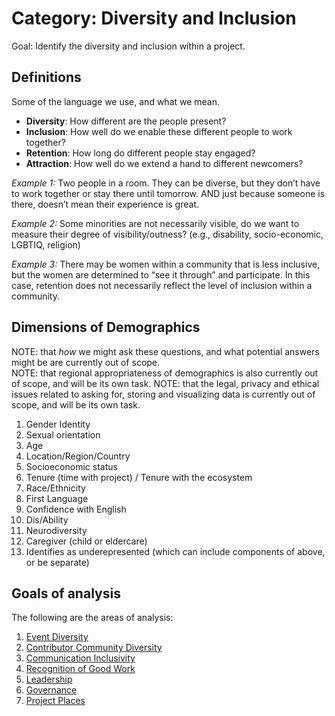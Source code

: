 # Category: Diversity and Inclusion

Goal: Identify the diversity and inclusion within a project.

## Definitions
Some of the language we use, and what we mean.

* **Diversity**: How different are the people present?
* **Inclusion**: How well do we enable these different people to work together?
* **Retention**: How long do different people stay engaged?
* **Attraction**: How well do we extend a hand to different newcomers?

*Example 1:* Two people in a room. They can be diverse, but they don’t have to work together or stay there until tomorrow. AND just because someone is there, doesn’t mean their experience is great.

*Example 2:* Some minorities are not necessarily visible, do we want to measure their degree of visibility/outness? (e.g., disability, socio-economic, LGBTIQ, religion)

*Example 3:* There may be women within a community that is less inclusive, but the women are determined to “see it through” and participate. In this case, retention does not necessarily reflect the level of inclusion within a community.

## Dimensions of Demographics
NOTE: that *how* we might ask these questions, and what potential answers might be are currently out of scope.  
NOTE: that regional appropriateness of demographics is also currently out of scope, and will be its own task.
NOTE: that the legal, privacy and ethical issues related to asking for, storing and visualizing data is currently out of scope, and will be its own task.

1. Gender Identity
2. Sexual orientation
3. Age
4. Location/Region/Country
6. Socioeconomic status
7. Tenure (time with project) / Tenure with the ecosystem
8. Race/Ethnicity
9. First Language
10. Confidence with English
11. Dis/Ability
12. Neurodiversity
13. Caregiver (child or eldercare)
14. Identifies as underepresented (which can include components of above, or be separate)


## Goals of analysis

The following are the areas of analysis:

1. [Event Diversity](goal_event_diversity.md)
2. [Contributor Community Diversity](goal_contributor_community_diversity.md)
3. [Communication Inclusivity](goal_communication_inclusivity.md)
4. [Recognition of Good Work](goal_recognition_good_work.md)
5. [Leadership](goal_leadership.md)
6. [Governance](goal_governance.md)
7. [Project Places](goal_project_places.md)
